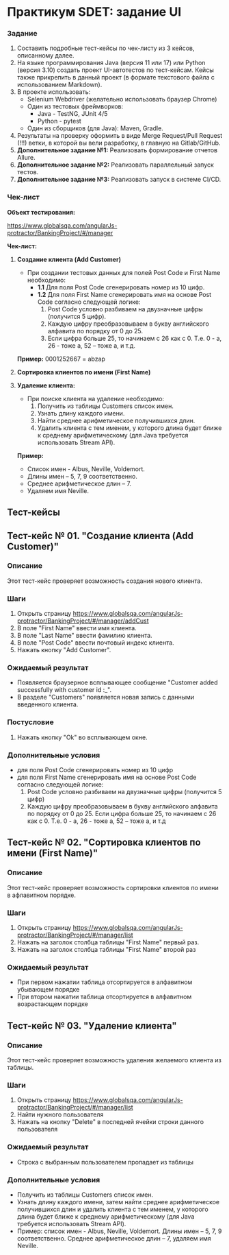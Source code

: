 # Практикум SDET: задание UI

### Задание

1. Составить подробные тест-кейсы по чек-листу из 3 кейсов, описанному далее.
2. На языке программирования Java (версия 11 или 17) или Python (версия 3.10) создать проект UI-автотестов по тест-кейсам. Кейсы также прикрепить в данный проект (в формате текстового файла с использованием Markdown).
3. В проекте использовать:
    * Selenium Webdriver (желательно использовать браузер Chrome)
    * Один из тестовых фреймворков:
        * Java - TestNG, JUnit 4/5
        * Python - pytest
    * Один из сборщиков (для Java): Maven, Gradle.
4. Результаты на проверку оформить в виде Merge Request/Pull Request (!!!) ветки, в которой вы вели разработку, в главную на Gitlab/GitHub.
5. **Дополнительное задание №1:** Реализовать формирование отчетов Allure.
6. **Дополнительное задание №2:** Реализовать параллельный запуск тестов.
7. **Дополнительное задание №3:** Реализовать запуск в системе CI/CD.

### Чек-лист

**Объект тестирования:**

https://www.globalsqa.com/angularJs-protractor/BankingProject/#/manager

**Чек-лист:**

1. **Создание клиента (Add Customer)**

    * При создании тестовых данных для полей Post Code и First Name необходимо:
        * **1.1** Для поля Post Code сгенерировать номер из 10 цифр.
        * **1.2** Для поля First Name сгенерировать имя на основе Post Code согласно следующей логике:
            1) Post Code условно разбиваем на двузначные цифры (получится 5 цифр).
            2) Каждую цифру преобразовываем в букву английского алфавита по порядку от 0 до 25.
            3) Если цифра больше 25, то начинаем с 26 как с 0. Т.е. 0 - a, 26 - тоже a, 52 – тоже a, и т.д.

    **Пример:** 0001252667 = abzap

2. **Сортировка клиентов по имени (First Name)**

3. **Удаление клиента:**

    * При поиске клиента на удаление необходимо:
        1) Получить из таблицы Customers список имен.
        2) Узнать длину каждого имени.
        3) Найти среднее арифметическое получившихся длин.
        4) Удалить клиента с тем именем, у которого длина будет ближе к среднему арифметическому (для Java требуется использовать Stream API).

    **Пример:**

    * Список имен - Albus, Neville, Voldemort.
    * Длины имен – 5, 7, 9 соответственно.
    * Среднее арифметическое длин – 7.
    * Удаляем имя Neville.
	
## Тест-кейсы

## Тест-кейс № 01. "Создание клиента (Add Customer)"

### Описание

Этот тест-кейс проверяет возможность создания нового клиента.

### Шаги

1. Открыть страницу https://www.globalsqa.com/angularJs-protractor/BankingProject/#/manager/addCust
2. В поле "First Name" ввести имя клиента.
3. В поле "Last Name" ввести фамилию клиента.
4. В поле "Post Code" ввести почтовый индекс клиента.
5. Нажать кнопку "Add Customer".

### Ожидаемый результат

* Появляется браузерное всплывающее сообщение "Customer added successfully with customer id :_".
* В разделе "Customers" появляется новая запись с данными введенного клиента.

### Постусловие

1. Нажать кнопку "Ok" во всплывающем окне.

### Дополнительные условия

* для поля Post Code сгенерировать номер из 10 цифр
* для поля First Name сгенерировать имя на основе Post Code согласно следующей логике:
    1. Post Code условно разбиваем на двузначные цифры (получится 5 цифр)
    2. Каждую цифру преобразовываем в букву английского алфавита по порядку от 0 до 25. Если цифра больше 25, то начинаем с 26 как с 0. Т.е. 0 - a, 26 - тоже a, 52 – тоже a, и т.д
	

## Тест-кейс № 02. "Сортировка клиентов по имени (First Name)"

### Описание

Этот тест-кейс проверяет возможность сортировки клиентов по имени в афлавитном порядке.

### Шаги

1. Открыть страницу https://www.globalsqa.com/angularJs-protractor/BankingProject/#/manager/list
2. Нажать на заголок столбца таблицы "First Name" первый раз.
3. Нажать на заголок столбца таблицы "First Name" второй раз

### Ожидаемый результат

* При первом нажатии таблица отсортируется в алфавитном убывающем порядке
* При втором нажатии таблица отсортируется в алфавитном возрастающем порядке

## Тест-кейс № 03. "Удаление клиента"

### Описание

Этот тест-кейс проверяет возможность удаления желаемого клиента из таблицы.

### Шаги

1. Открыть страницу https://www.globalsqa.com/angularJs-protractor/BankingProject/#/manager/list
2. Найти нужного пользователя
3. Нажать на кнопку "Delete" в последней ячейки строки данного пользователя

### Ожидаемый результат

* Строка с выбранным пользователем пропадает из таблицы

### Дополнительные условия

 * Получить из таблицы Customers список имен. 
 * Узнать длину каждого имени, затем найти среднее
арифметическое получившихся длин и удалить клиента с тем именем, у которого длина будет ближе
к среднему арифметическому (для Java требуется использовать Stream API).
* Пример: список имен - Albus, Neville, Voldemort. Длины имен – 5, 7, 9 соответственно.
Среднее арифметическое длин – 7, удаляем имя Neville.